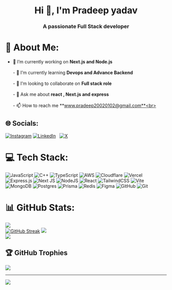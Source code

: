 <h1 align="center">Hi 👋, I'm Pradeep yadav</h1>
<h3 align="center">A passionate Full Stack developer</h3>

# 💫 About Me:
- 🔭 I’m currently working on **Next.js and Node.js**<br><br>- 🌱 I’m currently learning **Devops and Advance Backend**<br><br>- 👯 I’m looking to collaborate on **Full stack role**<br><br>- 💬 Ask me about **react , Next.js and express**<br><br>- 📫 How to reach me **www.pradeep20020102@gmail.com**<br>


## 🌐 Socials:
[![Instagram](https://img.shields.io/badge/Instagram-%23E4405F.svg?logo=Instagram&logoColor=white)](https://instagram.com/https://www.instagram.com/im_pradeep_ydv)&nbsp;[![LinkedIn](https://img.shields.io/badge/LinkedIn-%230077B5.svg?logo=linkedin&logoColor=white)](https://www.linkedin.com/in/pradeep-yadav-7b205b280) &nbsp; [![X](https://img.shields.io/badge/X-black.svg?logo=X&logoColor=white)](https://x.com/https://x.com/Pradeep_yadavw) 

# 💻 Tech Stack:
![JavaScript](https://img.shields.io/badge/javascript-%23323330.svg?style=flat-square&logo=javascript&logoColor=%23F7DF1E) ![C++](https://img.shields.io/badge/c++-%2300599C.svg?style=flat-square&logo=c%2B%2B&logoColor=white) ![TypeScript](https://img.shields.io/badge/typescript-%23007ACC.svg?style=flat-square&logo=typescript&logoColor=white) ![AWS](https://img.shields.io/badge/AWS-%23FF9900.svg?style=flat-square&logo=amazon-aws&logoColor=white) ![Cloudflare](https://img.shields.io/badge/Cloudflare-F38020?style=flat-square&logo=Cloudflare&logoColor=white) ![Vercel](https://img.shields.io/badge/vercel-%23000000.svg?style=flat-square&logo=vercel&logoColor=white) ![Express.js](https://img.shields.io/badge/express.js-%23404d59.svg?style=flat-square&logo=express&logoColor=%2361DAFB) ![Next JS](https://img.shields.io/badge/Next-black?style=flat-square&logo=next.js&logoColor=white) ![NodeJS](https://img.shields.io/badge/node.js-6DA55F?style=flat-square&logo=node.js&logoColor=white) ![React](https://img.shields.io/badge/react-%2320232a.svg?style=flat-square&logo=react&logoColor=%2361DAFB) ![TailwindCSS](https://img.shields.io/badge/tailwindcss-%2338B2AC.svg?style=flat-square&logo=tailwind-css&logoColor=white) ![Vite](https://img.shields.io/badge/vite-%23646CFF.svg?style=flat-square&logo=vite&logoColor=white) ![MongoDB](https://img.shields.io/badge/MongoDB-%234ea94b.svg?style=flat-square&logo=mongodb&logoColor=white) ![Postgres](https://img.shields.io/badge/postgres-%23316192.svg?style=flat-square&logo=postgresql&logoColor=white) ![Prisma](https://img.shields.io/badge/Prisma-3982CE?style=flat-square&logo=Prisma&logoColor=white) ![Redis](https://img.shields.io/badge/redis-%23DD0031.svg?style=flat-square&logo=redis&logoColor=white) ![Figma](https://img.shields.io/badge/figma-%23F24E1E.svg?style=flat-square&logo=figma&logoColor=white) ![GitHub](https://img.shields.io/badge/github-%23121011.svg?style=flat-square&logo=github&logoColor=white) ![Git](https://img.shields.io/badge/git-%23F05033.svg?style=flat-square&logo=git&logoColor=white)
# 📊 GitHub Stats:
![](https://github-readme-stats.vercel.app/api?username=pradeepyd&theme=tokyonight&hide_border=false&include_all_commits=true&count_private=true)<br/>
[![GitHub Streak](https://streak-stats.demolab.com?user=pradeepyd)](https://git.io/streak-stats)
![](https://github-readme-streak-stats.herokuapp.com/?user=pradeepyd&theme=tokyonight&hide_border=false)<br/>
![](https://github-readme-stats.vercel.app/api/top-langs/?username=pradeepyd&theme=tokyonight&hide_border=false&include_all_commits=true&count_private=true&layout=compact)

## 🏆 GitHub Trophies
![](https://github-profile-trophy.vercel.app/?username=pradeepyd&theme=tokyonight&no-frame=false&no-bg=true&margin-w=4)

---
[![](https://visitcount.itsvg.in/api?id=pradeepyd&icon=0&color=0)](https://visitcount.itsvg.in)

<!-- Proudly created with GPRM ( https://gprm.itsvg.in ) -->
